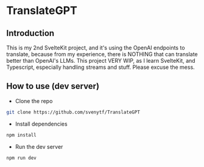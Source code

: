 # TranslateGPT

## Introduction

This is my 2nd SvelteKit project, and it's using the OpenAI endpoints to translate, because from my experience, there is NOTHING that can translate better than OpenAI's LLMs.
This project VERY WIP, as I learn SvelteKit, and Typescript, especially handling streams and stuff. Please excuse the mess.

## How to use (dev server)

- Clone the repo

```bash
git clone https://github.com/svenytf/TranslateGPT
```

- Install dependencies

```bash
npm install
```

- Run the dev server

```bash
npm run dev
```
